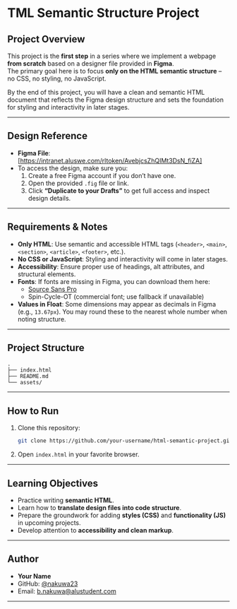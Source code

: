 # TML Semantic Structure Project

## Project Overview
This project is the **first step** in a series where we implement a webpage **from scratch** based on a designer file provided in **Figma**.  
The primary goal here is to focus **only on the HTML semantic structure** – no CSS, no styling, no JavaScript.  

By the end of this project, you will have a clean and semantic HTML document that reflects the Figma design structure and sets the foundation for styling and interactivity in later stages.

---

## Design Reference
- **Figma File**: [https://intranet.aluswe.com/rltoken/AvebjcsZhQIMt3DsN_fiZA]
- To access the design, make sure you:
  1. Create a free Figma account if you don’t have one.
  2. Open the provided `.fig` file or link.
  3. Click **“Duplicate to your Drafts”** to get full access and inspect design details.

---

## Requirements & Notes
- **Only HTML**: Use semantic and accessible HTML tags (`<header>`, `<main>`, `<section>`, `<article>`, `<footer>`, etc.).
- **No CSS or JavaScript**: Styling and interactivity will come in later stages.
- **Accessibility**: Ensure proper use of headings, alt attributes, and structural elements.
- **Fonts**: If fonts are missing in Figma, you can download them here:
  - [Source Sans Pro](https://fonts.google.com/specimen/Source+Sans+Pro)  
  - Spin-Cycle-OT (commercial font; use fallback if unavailable)
- **Values in Float**: Some dimensions may appear as decimals in Figma (e.g., `13.67px`). You may round these to the nearest whole number when noting structure.

---

## Project Structure
```
.
├── index.html   
├── README.md    
└── assets/      
```

---

## How to Run
1. Clone this repository:
   ```bash
   git clone https://github.com/your-username/html-semantic-project.git
   ```
2. Open `index.html` in your favorite browser.

---

## Learning Objectives
- Practice writing **semantic HTML**.
- Learn how to **translate design files into code structure**.
- Prepare the groundwork for adding **styles (CSS)** and **functionality (JS)** in upcoming projects.
- Develop attention to **accessibility and clean markup**.

---

## Author
- **Your Name**  
- GitHub: [@nakuwa23](https://github.com/nakuwa23)  
- Email: b.nakuwa@alustudent.com

---



